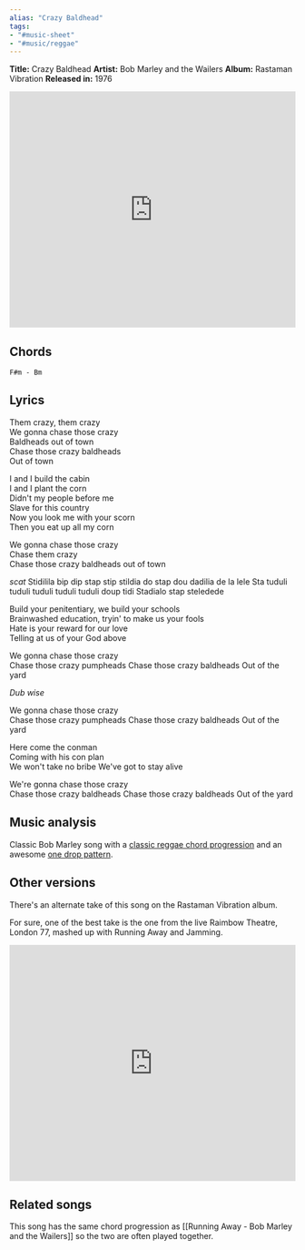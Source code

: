 ```yaml
---
alias: "Crazy Baldhead"
tags: 
- "#music-sheet"
- "#music/reggae"
---
```


**Title:** Crazy Baldhead
**Artist:** Bob Marley and the Wailers
**Album:** Rastaman Vibration
**Released in:** 1976 

<iframe width="100%" height="415" src="https://www.youtube.com/embed/BR0fQ6wJb6A" title="YouTube video player" frameborder="0" allow="accelerometer; autoplay; clipboard-write; encrypted-media; gyroscope; picture-in-picture" allowfullscreen></iframe>

## Chords
`F#m - Bm`

## Lyrics
Them crazy, them crazy  
We gonna chase those crazy  
Baldheads out of town  
Chase those crazy baldheads  
Out of town

I and I build the cabin  
I and I plant the corn  
Didn't my people before me  
Slave for this country  
Now you look me with your scorn  
Then you eat up all my corn

We gonna chase those crazy  
Chase them crazy  
Chase those crazy baldheads out of town

*scat*
Stidilila bip dip stap stip stildia do stap dou dadilia de la lele
Sta tuduli tuduli tuduli tuduli tuduli doup tidi
Stadialo stap steledede

Build your penitentiary, we build your schools  
Brainwashed education, tryin' to make us your fools  
Hate is your reward for our love  
Telling at us of your God above

We gonna chase those crazy  
Chase those crazy pumpheads
Chase those crazy baldheads
Out of the yard

*Dub wise*

We gonna chase those crazy  
Chase those crazy pumpheads
Chase those crazy baldheads
Out of the yard

Here come the conman  
Coming with his con plan  
We won't take no bribe 
We've got to stay alive

We're gonna  chase those crazy  
Chase those crazy baldheads
Chase those crazy baldheads
Out of the yard

## Music analysis
Classic Bob Marley song with a [classic reggae chord progression](Chords%20progressions.md#Reggae) and an awesome [one drop pattern](One%20drop%20pattern.md).


## Other versions

There's an alternate take of this song on the Rastaman Vibration album. 

For sure, one of the best take is the one from the live Raimbow Theatre, London 77, mashed up with Running Away and Jamming. 

<iframe width="100%" height="415" src="https://www.youtube.com/embed/F7WSMbcA7v8" title="YouTube video player" frameborder="0" allow="accelerometer; autoplay; clipboard-write; encrypted-media; gyroscope; picture-in-picture" allowfullscreen></iframe>

## Related songs
This song has the same chord progression as [[Running Away - Bob Marley and the Wailers]] so the two are often played together. 
